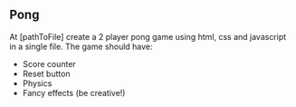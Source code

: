 ## Pong
At [pathToFile] create a 2 player pong game using html, css and javascript in a single file. The game should have:
- Score counter
- Reset button
- Physics
- Fancy effects (be creative!)